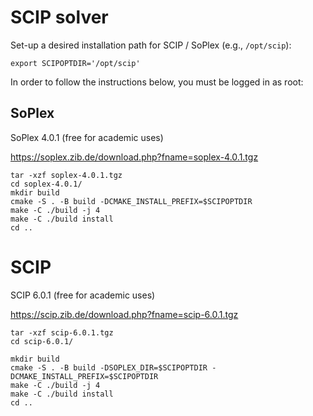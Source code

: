 # SCIP solver

Set-up a desired installation path for SCIP / SoPlex (e.g., `/opt/scip`):
```
export SCIPOPTDIR='/opt/scip'
```

In order to follow the instructions below, you must be logged in as root:

## SoPlex

SoPlex 4.0.1 (free for academic uses)

https://soplex.zib.de/download.php?fname=soplex-4.0.1.tgz

```
tar -xzf soplex-4.0.1.tgz
cd soplex-4.0.1/
mkdir build
cmake -S . -B build -DCMAKE_INSTALL_PREFIX=$SCIPOPTDIR
make -C ./build -j 4
make -C ./build install
cd ..
```

# SCIP

SCIP 6.0.1 (free for academic uses)

https://scip.zib.de/download.php?fname=scip-6.0.1.tgz

```
tar -xzf scip-6.0.1.tgz
cd scip-6.0.1/

mkdir build
cmake -S . -B build -DSOPLEX_DIR=$SCIPOPTDIR -DCMAKE_INSTALL_PREFIX=$SCIPOPTDIR
make -C ./build -j 4
make -C ./build install
cd ..
```
